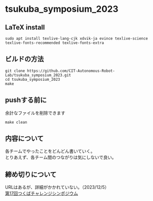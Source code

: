 # tsukuba_symposium_2023

## LaTeX install

```
sudo apt install texlive-lang-cjk xdvik-ja evince texlive-science texlive-fonts-recommended texlive-fonts-extra
```

## ビルドの方法

```
git clone https://github.com/CIT-Autonomous-Robot-Lab/tsukuba_symposium_2023.git
cd tsukuba_symposium_2023
make
```

## pushする前に

余計なファイルを削除できます

```
make clean
```

## 内容について

各チームでやったことをどんどん書いていく。  
とりあえず、各チーム間のつながりは気にしないで良い。

## 締め切りについて

URLはあるが、詳細がかかれていない。（2023/12/5）  
[第17回つくばチャレンジシンポジウム](https://tsukubachallenge.jp/2023/about/symposium)